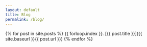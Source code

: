 ```yaml
---
layout: default
title: Blog
permalink: /blog/
---
```


<div class="posts">
{% for post in site.posts %}
  {{ forloop.index }}. [{{ post.title }}]({{ site.baseurl }}{{ post.url }})
{% endfor %}
</div>